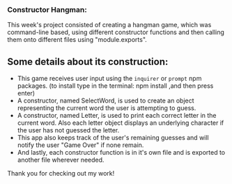 ### Constructor Hangman:

This week's project consisted of creating a hangman game, which was command-line based, using different constructor functions and then calling them onto different files using "module.exports".



## Some details about its construction:

* This game receives user input using the `inquirer` or `prompt` npm packages.
(to install type in the terminal: npm install ,and then press enter)
* A constructor, named SelectWord, is used to create an object representing the current word the user is attempting to guess.
* A constructor, named Letter, is used to print each correct letter in the current word. Also each letter object displays an underlying character if the user has not guessed the letter.
* This app also keeps track of the user's remaining guesses and will notify the user "Game Over" if none remain.
* And lastly, each constructor function is in it's own file and is exported to another file wherever needed. 


Thank you for checking out my work! 